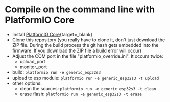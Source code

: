 # Compile on the command line with PlatformIO Core

* Install [PlatformIO Core](https://platformio.org/install/cli){target=_blank}
* Clone this repository (you really have to clone it, don't just download the ZIP file. During the build process the git hash gets embedded into the firmware. If you download the ZIP file a build error will occur)
* Adjust the COM port in the file "platformio_override.ini". It occurs twice:
    * upload_port
    * monitor_port
* build: `platformio run -e generic_esp32s3`
* upload to esp module: `platformio run -e generic_esp32s3 -t upload`
* other options:
    * clean the sources:  `platformio run -e generic_esp32s3 -t clean`
    * erase flash: `platformio run -e generic_esp32s3 -t erase`